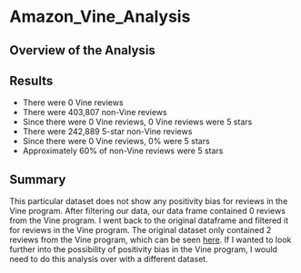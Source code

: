# Amazon_Vine_Analysis

## Overview of the Analysis


## Results

- There were 0 Vine reviews
- There were 403,807 non-Vine reviews
- Since there were 0 Vine reviews, 0 Vine reviews were 5 stars
- There were 242,889 5-star non-Vine reviews
- Since there were 0 Vine reviews, 0% were 5 stars
- Approximately 60% of non-Vine reviews were 5 stars

## Summary
This particular dataset does not show any positivity bias for reviews in the Vine program. After filtering our data, our data frame contained 0 reviews from the Vine program. I went back to the original dataframe and filtered it for reviews in the Vine program. The original dataset only contained 2 reviews from the Vine program, which can be seen [here](https://github.com/azarowj/Amazon_Vine_Analysis/blob/main/VineProgram.png). If I wanted to look further into the possibility of positivity bias in the Vine program, I would need to do this analysis over with a different dataset.

